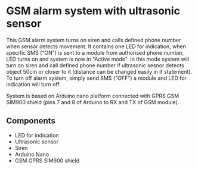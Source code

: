 # GSM alarm system with ultrasonic sensor

This GSM alarm system turns on siren and calls defined phone number when sensor detects movement. It contains one LED for indication, when specific SMS ("ON") is sent to a module from
authorised phone number, LED turns on and system is now in "Active mode". In this mode system will turn on siren and call defined phone number if ultrasonic sesnor detects object
50cm or closer to it (distance can be changed easily in if statement). To turn off alarm system, simply send SMS ("OFF") a module and LED for indication will turn off.

System is based on Arduino nano platform connected with GPRS GSM SIM900 shield (pins 7 and 8 of Arduino to RX and TX of GSM module).

## Components

* LED for indication
* Ultrasonic sensor
* Siren
* Arduino Nano
* GSM GPRS SIM900 shield

